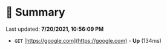 # 📖 Summary
Last updated: **7/20/2021, 10:56:09 PM**

- `GET` [https://google.com](https://google.com) - **Up** (134ms)
